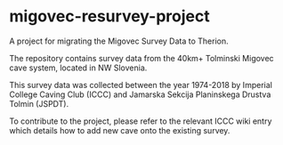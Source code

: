 # migovec-resurvey-project
A project for migrating the Migovec Survey Data to Therion.

The repository contains survey data from the 40km+ Tolminski Migovec cave system, located in NW Slovenia.

This survey data was collected between the year 1974-2018 by Imperial College Caving Club (ICCC) and Jamarska Sekcija Planinskega Drustva Tolmin (JSPDT).

To contribute to the project, please refer to the relevant ICCC wiki entry which details how to add new cave onto the existing survey.


